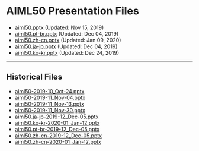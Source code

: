 <!--
This is a machine generated file, and should not be edited, as it will be overwritten with future updates.
-->

# AIML50 Presentation Files

- [aiml50.pptx](https://globaleventcdn.blob.core.windows.net/assets/aiml/aiml50/aiml50.pptx) (Updated: Nov 15, 2019)
- [aiml50.pt-br.pptx](https://globaleventcdn.blob.core.windows.net/assets/aiml/aiml50/aiml50.pt-br.pptx) (Updated: Dec 04, 2019)
- [aiml50.zh-cn.pptx](https://globaleventcdn.blob.core.windows.net/assets/aiml/aiml50/aiml50.zh-cn.pptx) (Updated: Jan 09, 2020)
- [aiml50.ja-jp.pptx](https://globaleventcdn.blob.core.windows.net/assets/aiml/aiml50/aiml50.ja-jp.pptx) (Updated: Dec 04, 2019)
- [aiml50.ko-kr.pptx](https://globaleventcdn.blob.core.windows.net/assets/aiml/aiml50/aiml50.ko-kr.pptx) (Updated: Dec 24, 2019)
---
## Historical Files
- [aiml50-2019-10_Oct-24.pptx](https://globaleventcdn.blob.core.windows.net/assets/aiml/aiml50/aiml50-2019-10_Oct-24.pptx)
- [aiml50-2019-11_Nov-04.pptx](https://globaleventcdn.blob.core.windows.net/assets/aiml/aiml50/aiml50-2019-11_Nov-04.pptx)
- [aiml50-2019-11_Nov-13.pptx](https://globaleventcdn.blob.core.windows.net/assets/aiml/aiml50/aiml50-2019-11_Nov-13.pptx)
- [aiml50-2019-11_Nov-30.pptx](https://globaleventcdn.blob.core.windows.net/assets/aiml/aiml50/aiml50-2019-11_Nov-30.pptx)
- [aiml50.ja-jp-2019-12_Dec-05.pptx](https://globaleventcdn.blob.core.windows.net/assets/aiml/aiml50/aiml50.ja-jp-2019-12_Dec-05.pptx)
- [aiml50.ko-kr-2020-01_Jan-12.pptx](https://globaleventcdn.blob.core.windows.net/assets/aiml/aiml50/aiml50.ko-kr-2020-01_Jan-12.pptx)
- [aiml50.pt-br-2019-12_Dec-05.pptx](https://globaleventcdn.blob.core.windows.net/assets/aiml/aiml50/aiml50.pt-br-2019-12_Dec-05.pptx)
- [aiml50.zh-cn-2019-12_Dec-05.pptx](https://globaleventcdn.blob.core.windows.net/assets/aiml/aiml50/aiml50.zh-cn-2019-12_Dec-05.pptx)
- [aiml50.zh-cn-2020-01_Jan-12.pptx](https://globaleventcdn.blob.core.windows.net/assets/aiml/aiml50/aiml50.zh-cn-2020-01_Jan-12.pptx)


